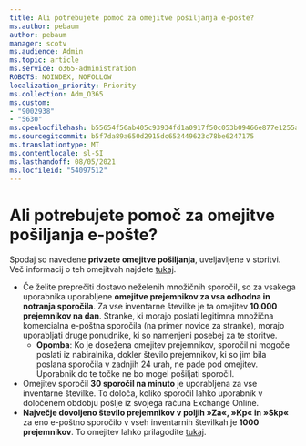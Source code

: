 ```yaml
---
title: Ali potrebujete pomoč za omejitve pošiljanja e-pošte?
ms.author: pebaum
author: pebaum
manager: scotv
ms.audience: Admin
ms.topic: article
ms.service: o365-administration
ROBOTS: NOINDEX, NOFOLLOW
localization_priority: Priority
ms.collection: Adm_O365
ms.custom:
- "9002938"
- "5630"
ms.openlocfilehash: b55654f56ab405c93934fd1a0917f50c053b09466e877e1255adbd28db83d93f
ms.sourcegitcommit: b5f7da89a650d2915dc652449623c78be6247175
ms.translationtype: MT
ms.contentlocale: sl-SI
ms.lasthandoff: 08/05/2021
ms.locfileid: "54097512"
---
```

# <a name="need-help-with-email-sending-limits"></a>Ali potrebujete pomoč za omejitve pošiljanja e-pošte?

Spodaj so navedene **privzete omejitve pošiljanja**, uveljavljene v storitvi. Več informacij o teh omejitvah najdete [tukaj](https://docs.microsoft.com/office365/servicedescriptions/exchange-online-service-description/exchange-online-limits#receiving-and-sending-limits).

- Če želite preprečiti dostavo neželenih množičnih sporočil, so za vsakega uporabnika uporabljene **omejitve prejemnikov za vsa odhodna in notranja sporočila**. Za vse inventarne številke je ta omejitev **10.000 prejemnikov na dan**.  Stranke, ki morajo poslati legitimna množična komercialna e-poštna sporočila (na primer novice za stranke), morajo uporabljati druge ponudnike, ki so namenjeni posebej za te storitve.
    - **Opomba**: Ko je dosežena omejitev prejemnikov, sporočil ni mogoče poslati iz nabiralnika, dokler število prejemnikov, ki so jim bila poslana sporočila v zadnjih 24 urah, ne pade pod omejitev. Uporabnik do te točke ne bo mogel pošiljati sporočil.
- Omejitev sporočil **30 sporočil na minuto** je uporabljena za vse inventarne številke. To določa, koliko sporočil lahko uporabnik v določenem obdobju pošlje iz svojega računa Exchange Online.
- **Največje dovoljeno število prejemnikov v poljih »Za«, »Kp« in »Skp«** za eno e-poštno sporočilo v vseh inventarnih številkah je **1000 prejemnikov**. To omejitev lahko prilagodite [tukaj](https://techcommunity.microsoft.com/t5/exchange-team-blog/customizable-recipient-limits-in-office-365/ba-p/1183228).
